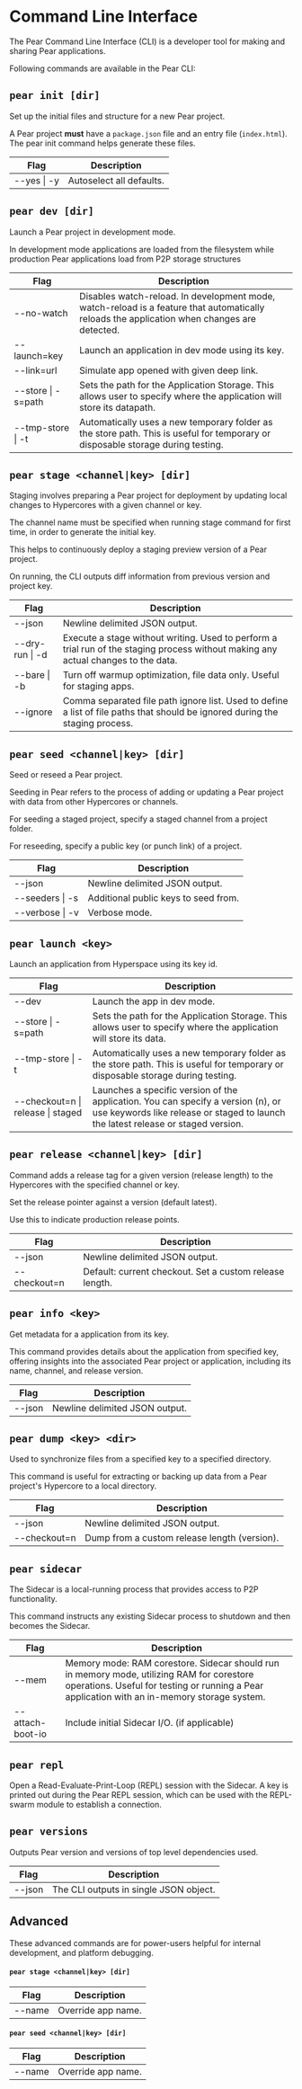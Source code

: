 # Command Line Interface

The Pear Command Line Interface (CLI) is a developer tool for making and sharing Pear applications.

Following commands are available in the Pear CLI:

## `pear init [dir]`

Set up the initial files and structure for a new Pear project.

A Pear project **must** have a `package.json` file and an entry file (`index.html`). The pear init command helps generate these files.

| Flag        | Description              |
| ----------- | ------------------------ |
| --yes \| -y | Autoselect all defaults. |

## `pear dev [dir]`

Launch a Pear project in development mode.

In development mode applications are loaded from the filesystem while production Pear applications load from P2P storage structures

| Flag               | Description                                                                                                                                 |
| ------------------ | ------------------------------------------------------------------------------------------------------------------------------------------- |
| --no-watch         | Disables watch-reload. In development mode, watch-reload is a feature that automatically reloads the application when changes are detected. |
| --launch=key       | Launch an application in dev mode using its key.                                                                                            |
| --link=url         | Simulate app opened with given deep link.                                                                                                   |
| --store \| -s=path | Sets the path for the Application Storage. This allows user to specify where the application will store its datapath.                        |
| --tmp-store \| -t  | Automatically uses a new temporary folder as the store path. This is useful for temporary or disposable storage during testing.             |

## `pear stage <channel|key> [dir]`

Staging involves preparing a Pear project for deployment by updating local changes to Hypercores with a given channel or key.

The channel name must be specified when running stage command for first time, in order to generate the initial key.

This helps to continuously deploy a staging preview version of a Pear project.

On running, the CLI outputs diff information from previous version and project key.

| Flag            | Description                                                                                                                        |
| --------------- | ---------------------------------------------------------------------------------------------------------------------------------- |
| --json          | Newline delimited JSON output.                                                                                                     |
| --dry-run \| -d | Execute a stage without writing. Used to perform a trial run of the staging process without making any actual changes to the data. |
| --bare \| -b    | Turn off warmup optimization, file data only. Useful for staging apps.                                                             |
| --ignore        | Comma separated file path ignore list. Used to define a list of file paths that should be ignored during the staging process.      |

## `pear seed <channel|key> [dir]`

Seed or reseed a Pear project.

Seeding in Pear refers to the process of adding or updating a Pear project with data from other Hypercores or channels.

For seeding a staged project, specify a staged channel from a project folder.

For reseeding, specify a public key (or punch link) of a project.

| Flag            | Description                          |
| --------------- | ------------------------------------ |
| --json          | Newline delimited JSON output.       |
| --seeders \| -s | Additional public keys to seed from. |
| --verbose \| -v | Verbose mode.                        |

## `pear launch <key>`

Launch an application from Hyperspace using its key id.

| Flag                              | Description                                                                                                                                                           |
| --------------------------------- | --------------------------------------------------------------------------------------------------------------------------------------------------------------------- |
| --dev                             | Launch the app in dev mode.                                                                                                                                           |
| --store \| -s=path                | Sets the path for the Application Storage. This allows user to specify where the application will store its data.                                                      |
| --tmp-store \| -t                 | Automatically uses a new temporary folder as the store path. This is useful for temporary or disposable storage during testing.                                       |
| --checkout=n \| release \| staged | Launches a specific version of the application. You can specify a version (n), or use keywords like release or staged to launch the latest release or staged version. |

## `pear release <channel|key> [dir]`

Command adds a release tag for a given version (release length) to the Hypercores with the specified channel or key.

Set the release pointer against a version (default latest).

Use this to indicate production release points.

| Flag   | Description                    |
| ------ | ------------------------------ |
| --json | Newline delimited JSON output. |
| --checkout=n | Default: current checkout. Set a custom release length. |


## `pear info <key>`

Get metadata for a application from its key.

This command provides details about the application from specified key, offering insights into the associated Pear project or application, including its name, channel, and release version.

| Flag   | Description                    |
| ------ | ------------------------------ |
| --json | Newline delimited JSON output. |

## `pear dump <key> <dir>`

Used to synchronize files from a specified key to a specified directory.

This command is useful for extracting or backing up data from a Pear project's Hypercore to a local directory.

| Flag         | Description                                  |
| ------------ | -------------------------------------------- |
| --json       | Newline delimited JSON output.               |
| --checkout=n | Dump from a custom release length (version). |

## `pear sidecar`

The Sidecar is a local-running process that provides access to P2P functionality.

This command instructs any existing Sidecar process to shutdown
and then becomes the Sidecar.

| Flag             | Description                                                                                                                                                                               |
| ---------------- | ----------------------------------------------------------------------------------------------------------------------------------------------------------------------------------------- |
| --mem            | Memory mode: RAM corestore. Sidecar should run in memory mode, utilizing RAM for corestore operations. Useful for testing or running a Pear application with an in-memory storage system. |
| --attach-boot-io | Include initial Sidecar I/O. (if applicable)                                                                                                                                              |

## `pear repl`

Open a Read-Evaluate-Print-Loop (REPL) session with the Sidecar. A key is printed out during the Pear REPL session, which can be used with the REPL-swarm module to establish a connection.

## `pear versions`

Outputs Pear version and versions of top level dependencies used.

| Flag   | Description                       |
| ------ | --------------------------------- |
| --json | The CLI outputs in single JSON object. |

## Advanced

These advanced commands are for power-users helpful for internal development, and platform debugging.

#### `pear stage <channel|key> [dir]`

| Flag   | Description        |
| ------ | ------------------ |
| --name | Override app name. |

#### `pear seed <channel|key> [dir]`

| Flag   | Description        |
| ------ | ------------------ |
| --name | Override app name. |

